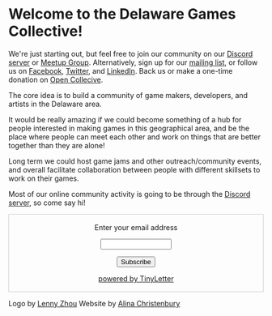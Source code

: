 # Welcome to the Delaware Games Collective!

We're just starting out, but feel free to join our community on our [Discord server](https://discord.gg/H8ZfVN9) or [Meetup Group](https://www.meetup.com/Delaware-Games-Collective/). Alternatively, sign up for our [mailing list](https://tinyletter.com/delaware-games-collective), or follow us on [Facebook](https://www.facebook.com/DelawareGamesCollective/), [Twitter](https://twitter.com/DelawareGames), and [LinkedIn](https://www.linkedin.com/company/delaware-games-collective). Back us or make a one-time donation on [Open Collecive](https://opencollective.com/delaware-games-collective).

The core idea is to build a community of game makers, developers, and artists in the Delaware area.

It would be really amazing if we could become something of a hub for people interested in making games in this geographical area, and be the place where people can meet each other and work on things that are better together than they are alone!

Long term we could host game jams and other outreach/community events, and overall facilitate collaboration between people with different skillsets to work on their games.

Most of our online community activity is going to be through the [Discord server](https://discord.gg/HxBjaQ), so come say hi!

<script src="https://opencollective.com/delaware-games-collective/banner.js"></script>

 <form style="border:1px solid #ccc;padding:3px;text-align:center;" action="https://tinyletter.com/Delaware-Games-Collective" method="post" target="popupwindow" onsubmit="window.open('https://tinyletter.com/Delaware-Games-Collective', 'popupwindow', 'scrollbars=yes,width=800,height=600');return true"><p><label for="tlemail">Enter your email address</label></p><p><input type="text" style="width:140px" name="email" id="tlemail" /></p><input type="hidden" value="1" name="embed"/><input type="submit" value="Subscribe" /><p><a href="https://tinyletter.com" target="_blank">powered by TinyLetter</a></p></form>
         
Logo by [Lenny Zhou](mailto:zhoulangchun@gmail.com)
Website by [Alina Christenbury](alinac.me)
